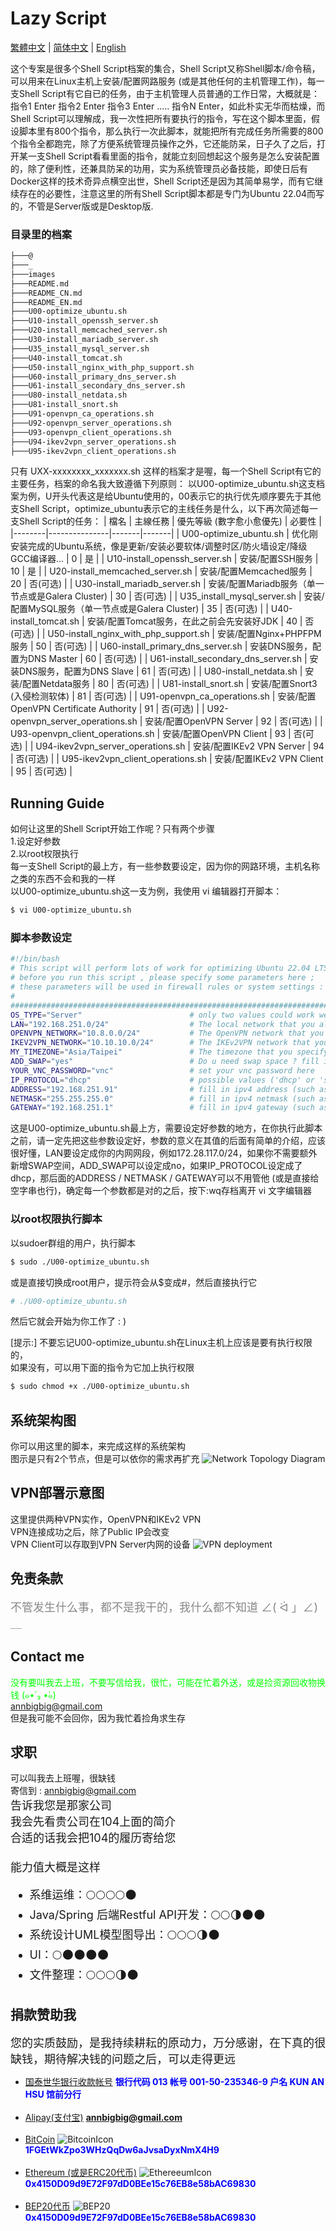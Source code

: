 # Lazy Script

[繁體中文](README.md) | [简体中文](README_CN.md) | [English](README_EN.md) 

这个专案是很多个Shell Script档案的集合，Shell Script又称Shell脚本/命令稿，可以用来在Linux主机上安装/配置网路服务 (或是其他任何的主机管理工作)，每一支Shell Script有它自已的任务，由于主机管理人员普通的工作日常，大概就是：指令1 Enter 指令2 Enter 指令3 Enter ..... 指令N Enter，如此朴实无华而枯燥，而Shell Script可以理解成，我一次性把所有要执行的指令，写在这个脚本里面，假设脚本里有800个指令，那么执行一次此脚本，就能把所有完成任务所需要的800个指令全都跑完，除了方便系统管理员操作之外，它还能防呆，日子久了之后，打开某一支Shell Script看看里面的指令，就能立刻回想起这个服务是怎么安装配置的，除了便利性，还兼具防呆的功用，实为系统管理员必备技能，即使日后有Docker这样的技术奇异点横空出世，Shell Script还是因为其简单易学，而有它继续存在的必要性，注意这里的所有Shell Script脚本都是专门为Ubuntu 22.04而写的，不管是Server版或是Desktop版.


### 目录里的档案

```bash
├───@
├───_
├───images
├───README.md
├───README_CN.md
├───README_EN.md
├───U00-optimize_ubuntu.sh
├───U10-install_openssh_server.sh
├───U20-install_memcached_server.sh
├───U30-install_mariadb_server.sh
├───U35_install_mysql_server.sh
├───U40-install_tomcat.sh
├───U50-install_nginx_with_php_support.sh
├───U60-install_primary_dns_server.sh
├───U61-install_secondary_dns_server.sh
├───U80-install_netdata.sh
├───U81-install_snort.sh
├───U91-openvpn_ca_operations.sh
├───U92-openvpn_server_operations.sh
├───U93-openvpn_client_operations.sh
├───U94-ikev2vpn_server_operations.sh
├───U95-ikev2vpn_client_operations.sh

```

只有 UXX-xxxxxxxx_xxxxxxx.sh 这样的档案才是喔，每一个Shell Script有它的主要任务，档案的命名我大致遵循下列原则： 以U00-optimize_ubuntu.sh这支档案为例，U开头代表这是给Ubuntu使用的，00表示它的执行优先顺序要先于其他支Shell Script，optimize_ubuntu表示它的主线任务是什么，以下再次简述每一支Shell Script的任务：
|  檔名 | 主線任務  | 優先等級 (數字愈小愈優先) | 必要性 |
|--------|---------------|-------|-------|
|  U00-optimize_ubuntu.sh | 优化刚安装完成的Ubuntu系统，像是更新/安装必要软体/调整时区/防火墙设定/降级GCC编译器...  | 0 | 是 |
|  U10-install_openssh_server.sh | 安装/配置SSH服务 | 10 | 是 |
|  U20-install_memcached_server.sh | 安装/配置Memcached服务 | 20 | 否(可选) |
|  U30-install_mariadb_server.sh | 安装/配置Mariadb服务（单一节点或是Galera Cluster) | 30 | 否(可选) |
|  U35_install_mysql_server.sh | 安装/配置MySQL服务（单一节点或是Galera Cluster) | 35 | 否(可选) |
|  U40-install_tomcat.sh |  安装/配置Tomcat服务，在此之前会先安装好JDK | 40 | 否(可选) |
|  U50-install_nginx_with_php_support.sh | 安装/配置Nginx+PHPFPM服务 | 50 | 否(可选) |
|  U60-install_primary_dns_server.sh | 安装DNS服务，配置为DNS Master | 60 | 否(可选) |
|  U61-install_secondary_dns_server.sh | 安装DNS服务，配置为DNS Slave | 61 | 否(可选) |
|  U80-install_netdata.sh | 安装/配置Netdata服务  | 80 | 否(可选) |
|  U81-install_snort.sh | 安装/配置Snort3 (入侵检测软体) | 81 | 否(可选) |
|  U91-openvpn_ca_operations.sh | 安装/配置OpenVPN Certificate Authority | 91 | 否(可选) |
|  U92-openvpn_server_operations.sh | 安装/配置OpenVPN Server | 92 | 否(可选) |
|  U93-openvpn_client_operations.sh | 安装/配置OpenVPN Client | 93 | 否(可选) |
|  U94-ikev2vpn_server_operations.sh | 安装/配置IKEv2 VPN Server | 94 | 否(可选) |
|  U95-ikev2vpn_client_operations.sh | 安装/配置IKEv2 VPN Client | 95 | 否(可选) |

## Running Guide
如何让这里的Shell Script开始工作呢？只有两个步骤<br>
1.设定好参数 <br>
2.以root权限执行<br>
每一支Shell Script的最上方，有一些参数要设定，因为你的网路环境，主机名称之类的东西不会和我的一样<br>
以U00-optimize_ubuntu.sh这一支为例，我使用 vi 编辑器打开脚本：
```bash
$ vi U00-optimize_ubuntu.sh
```

### 脚本参数设定

```bash
#!/bin/bash
# This script will perform lots of work for optimizing Ubuntu 22.04 LTS you've just installed
# before you run this script , please specify some parameters here ;
# these parameters will be used in firewall rules or system settings :
# 
########################################################################################################
OS_TYPE="Server"                        # only two values could work well 'Desktop' or 'Server'
LAN="192.168.251.0/24"                  # The local network that you allow packets come in from there
OPENVPN_NETWORK="10.8.0.0/24"           # The OpenVPN network that you allow packets come in from there
IKEV2VPN_NETWORK="10.10.10.0/24"        # The IKEv2VPN network that you allow packets come in from there
MY_TIMEZONE="Asia/Taipei"               # The timezone that you specify for this VPS node
ADD_SWAP="yes"                          # Do u need swap space ? fill in 'yes' or 'YES' will add swap for u
YOUR_VNC_PASSWORD="vnc"                 # set your vnc password here
IP_PROTOCOL="dhcp"                      # possible values ('dhcp' or 'staic') ; how do u get ipv4 address?
ADDRESS="192.168.251.91"                # fill in ipv4 address (such as 192.168.251.96) if u use static ip
NETMASK="255.255.255.0"                 # fill in ipv4 netmask (such as 255.255.255.0) if u use static ip
GATEWAY="192.168.251.1"                 # fill in ipv4 gateway (such as 192.168.251.1) if u use static ip
```
这是U00-optimize_ubuntu.sh最上方，需要设定好参数的地方，在你执行此脚本之前，请一定先把这些参数设定好，参数的意义在其值的后面有简单的介绍，应该很好懂，LAN要设定成你的内网网段，例如172.28.117.0/24，如果你不需要额外新增SWAP空间，ADD_SWAP可以设定成no，如果IP_PROTOCOL设定成了dhcp，那后面的ADDRESS / NETMASK / GATEWAY可以不用管他 (或是直接给空字串也行)，确定每一个参数都是对的之后，按下:wq存档离开 vi 文字编辑器

### 以root权限执行脚本
以sudoer群组的用户，执行脚本
```bash
$ sudo ./U00-optimize_ubuntu.sh
```
或是直接切换成root用户，提示符会从$变成#，然后直接执行它<br>
```bash
# ./U00-optimize_ubuntu.sh
```
然后它就会开始为你工作了 : ) <br>

[提示:] 不要忘记U00-optimize_ubuntu.sh在Linux主机上应该是要有执行权限的，<br>
如果没有，可以用下面的指令为它加上执行权限
```bash
$ sudo chmod +x ./U00-optimize_ubuntu.sh
```
## 系统架构图
你可以用这里的脚本，来完成这样的系统架构<br>
图示是只有2个节点，但是可以依你的需求再扩充
![Network Topology Diagram](images/system_architecture_0.jpg?raw=true  'horizontal scaling')

## VPN部署示意图
这里提供两种VPN实作，OpenVPN和IKEv2 VPN<br>
VPN连接成功之后，除了Public IP会改变<br>
VPN Client可以存取到VPN Server内网的设备
![VPN deployment](images/000_VPN_deployment.jpg?raw=true  'VPN deployment')

## 免责条款
<font size=4 color=888888>不管发生什么事，都不是我干的，我什么都不知道  ∠( ᐛ 」∠)＿ </font>  

## Contact me  
<span style="color:#00FF00">没有要叫我去上班，不要写信给我，很忙，可能在忙着外送，或是捡资源回收物换钱 (๑•́ ₃ •̀๑)</span>  
annbigbig@gmail.com<br>
但是我可能不会回你，因为我忙着捡角求生存

## 求职
  
可以叫我去上班喔，很缺钱  
寄信到 : [annbigbig@gmail.com](mailto:annbigbig@gmail.com)  
<font size=4>
告诉我您是那家公司<br>
我会先看贵公司在104上面的简介<br>
合适的话我会把104的履历寄给您<br><br>
能力值大概是这样  
* 系维运维：🌕🌕🌕🌕🌑  
* Java/Spring 后端Restful API开发：🌕🌕🌗🌑🌑  
* 系统设计UML模型图导出：🌕🌕🌕🌗🌑   
* UI：🌕🌑🌑🌑🌑   
* 文件整理：🌕🌕🌕🌗🌑    
</font>

## 捐款赞助我
<font size=4>您的实质鼓励，是我持续耕耘的原动力，万分感谢，在下真的很缺钱，期待解决钱的问题之后，可以走得更远</font>  

   - [国泰世华银行收款帐号](#CathayBank) **<span style="color:#0000FF">银行代码 013 帐号 001-50-235346-9 户名 KUN AN HSU 馆前分行</span>**  <br><br>
   - [Alipay(支付宝)](#alipay) **<span style="color:#0000FF">annbigbig@gmail.com</span>**  <br><br>
   - [BitCoin](#Bitcoin)  ![BitcoinIcon](images/Bitcoin.png?raw=true "Thank you")  
      **<span style="color:#0000FF">1FGEtWkZpo3WHzQqDw6aJvsaDyxNmX4H9</span>** <br><br>
   - [Ethereum (或是ERC20代币)](#Ethereum)  ![EthereeumIcon](images/Ethereum.png?raw=true "Thank you")  
      **<span style="color:#0000FF">0x4150D09d9E72F97dD0BEe15c76EB8e58bAC69830</span>** <br><br>
  - [BEP20代币](#BEP20)  ![BEP20](images/BEP20.png?raw=true "Thank you")  
      **<span style="color:#0000FF">0x4150D09d9E72F97dD0BEe15c76EB8e58bAC69830</span>**
